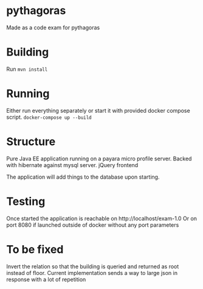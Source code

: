 # pythagoras

Made as a code exam for pythagoras

# Building

Run `mvn install`

# Running

Either run everything separately or start it with provided docker compose script.
`docker-compose up --build`

# Structure

Pure Java EE application running on a payara micro profile server.
Backed with hibernate against mysql server.
jQuery frontend

The application will add things to the database upon starting.

# Testing

Once started the application is reachable on http://localhost/exam-1.0
Or on port 8080 if launched outside of docker without any port parameters

# To be fixed

Invert the relation so that the building is queried and returned as root instead of floor.
Current implementation sends a way to large json in response with a lot of repetition
